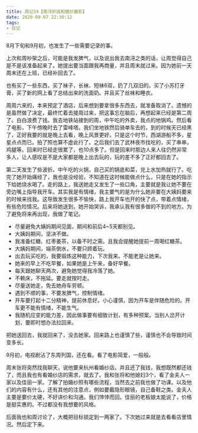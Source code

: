 ```yaml
---
title: 周记24【南浔折返和婚纱摄影】
date: 2020-09-07 22:30:12
tags:
- 日记
---
```


8月下旬和9月初，也发生了一些需要记录的事。

上次和周吵架之后，可能是我发脾气，以及说出我去南浔之类的话，让周觉得自己是不是该准备起来了。她提出要当面跟我再商量，并且周末就过来。因为她前一天周末还在上班，已经补回去了。

也有买了一些东西，买了袜子，长袜、短袜6双，扔了几双旧的。买了小苏打牙膏，买了新的网上看了总结出来的洗面奶。并且买了丝袜和睡衣。

周周六来的，本来预定了酒店，后来想到要拿很多东西去，就准备取消了。遗憾的是虽然做了决定，最终忙着去接周过来，把这事忘在脑后，再想起来已经是第二周了。白白浪费了钱。我去地铁站接到的周，中午吃的外卖，我点的地锅鸡。然后看了电影，下午傍晚时去了雷峰塔。我们坐地铁然后骑单车去的，到的时候天已经黑了，正好我要的就是晚上去看，晚上风景更好。只是这个时节，西湖游船不多，星星点点而已。拍了照也算不虚此行了。之后我们去了武林夜市找吃的，买了串串，鸡腿等。回来时已经走很累了，也10点多了。但是回来时那边人来人往仍然非常多人，让人感叹是不是大家都是晚上出去玩的，玩的差不多了正好都回去了。

第二天发生了些波折。中午吃的火锅，自己买的锅底和菜，兑上水加热就行了。吃完了她开始痛经了，我也是没经验，不知道在这时候能做点什么，只是在她的指示下给她烧水喝了。走的路上，我送她走又发生了一些口角，主要就是我让她不要在旁边嘴上指导我开车。其实我是有情绪，我主要气的是为什么她非要在大姨妈要来的时候来找我。这导致发生很多不愉快，路上我开车也开的快了点，带着点情绪，有些危险情况。后来将她送到，她开始哭诉，我承认我有很多做的不到的地方。为了避免将来再出现，我做了笔记。

- 尽量避免大姨妈期间见面，期间和前后4~5天都别见。
- 大姨妈期间，坚决不做。
- 我准备红糖、红枣姜茶，以备不时之需。且我会提醒她提前一周喝红糖茶。
- 大姨妈期间，端茶倒水，不要只顾着玩。
- 出去玩买吃的，我要锻炼这种能力，下次我来。不能老是让她来。
- 她来的早上不吃早餐，如果她是上午来，备好早餐。
- 每天跟她聊天两次，避免她觉得我冷落了她。
- 不赖床，不拖延。要走就按时走。
- 尽量送她走，免去她舟车劳顿。
- 遇到不顺的事，不要发脾气，控制情绪。
- 开车要打起十二分精神，提前休息好。小心谨慎，因为开车是伴随危险的。开车更不能有情绪，不能生气。
- 我随机应变的能力差，因此做事要有细致计划，有多种预案。当别人岔开计划，要即时想办法拉回来。

把她送回去，我就回来了，没去她家。回来路上也谨慎了些，谨慎也不会导致时间变多长。

9月初，电视剧沾了东周列国，还在看。看了电影简爱，一般般。

周末张将突然找我聊天，说他要来杭州看婚纱店。并且还了我钱，我想既然都还钱了，而且我也有看婚纱店的需求，就去了。我和张将和他媳妇3个，看了金夫人一家以及佳丽一家。了解了拍婚纱照有哪些流程，当然去之前我也做了功课。以及他们的内容有什么，还有其他的注意点，例如要戴隐形眼镜，自己备鞋之类。金夫人主要是要价太硬，不好讲价和沟通。我们悻悻而回。佳丽的老板娘太能说了，价格是挺实惠的。不过都没有我想要的风格。

后面我也和周讨论了，大概把目标锁定到一两家了。下次她过来就是去看看店里情况。然后定下来。
